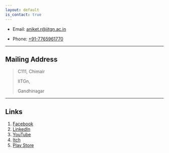 ```yaml
---
layout: default
is_contact: true
---
```


* Email: [aniket.r@iitgn.ac.in](mailto:aniket.r@iitgn.ac.in)

* Phone: [+91-7765961770](tel:+91-7765961770)

---

## Mailing Address

> C111, Chimair
>
> IITGn, 
>
> Gandhinagar
> 
---

## Links

1. [Facebook](https://www.facebook.com/makra2077/)
2. [LinkedIn](https://www.linkedin.com/in/makrawtf/)
3. [YouTube](https://www.youtube.com/c/makra2077/featured)
4. [Itch](https://makra.itch.io/)
5. [Play Store](https://play.google.com/store/apps/dev?id=7545721879938982945)
